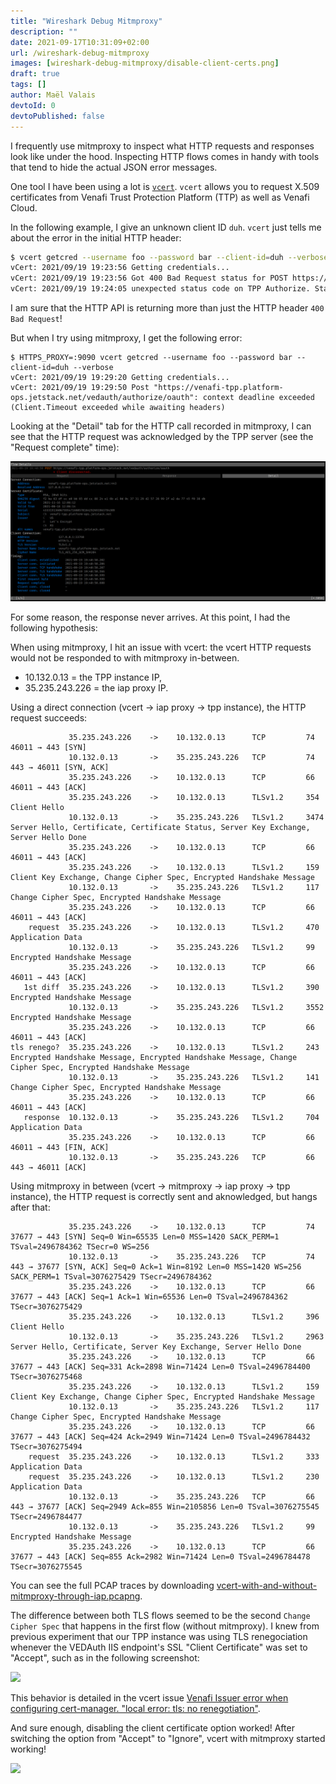 ```yaml
---
title: "Wireshark Debug Mitmproxy"
description: ""
date: 2021-09-17T10:31:09+02:00
url: /wireshark-debug-mitmproxy
images: [wireshark-debug-mitmproxy/disable-client-certs.png]
draft: true
tags: []
author: Maël Valais
devtoId: 0
devtoPublished: false
---
```


I frequently use mitmproxy to inspect what HTTP requests and responses look like under the hood. Inspecting HTTP flows comes in handy with tools that tend to hide the actual JSON error messages.

One tool I have been using a lot is [`vcert`](https://github.com/Venafi/vcert). `vcert` allows you to request X.509 certificates from Venafi Trust Protection Platform (TTP) as well as Venafi Cloud.

In the following example, I give an unknown client ID `duh`. `vcert` just tells me about the error in the initial HTTP header:

```sh
$ vcert getcred --username foo --password bar --client-id=duh --verbose
vCert: 2021/09/19 19:23:56 Getting credentials...
vCert: 2021/09/19 19:23:56 Got 400 Bad Request status for POST https://venafi-tpp.platform-ops.jetstack.net/vedauth/authorize/oauth
vCert: 2021/09/19 19:24:05 unexpected status code on TPP Authorize. Status: 400 Bad Request
```

I am sure that the HTTP API is returning more than just the HTTP header `400 Bad Request`!

But when I try using mitmproxy, I get the following error:

```
$ HTTPS_PROXY=:9090 vcert getcred --username foo --password bar --client-id=duh --verbose
vCert: 2021/09/19 19:29:20 Getting credentials...
vCert: 2021/09/19 19:29:50 Post "https://venafi-tpp.platform-ops.jetstack.net/vedauth/authorize/oauth": context deadline exceeded (Client.Timeout exceeded while awaiting headers)
```

Looking at the "Detail" tab for the HTTP call recorded in mitmproxy, I can see that the HTTP request was acknowledged by the TPP server (see the "Request complete" time):

![](mitmproxy-request-received.png)

For some reason, the response never arrives. At this point, I had the following hypothesis:

When using mitmproxy, I hit an issue with vcert: the vcert HTTP requests would
not be responded to with mitmproxy in-between.

- 10.132.0.13 = the TPP instance IP,
- 35.235.243.226 = the iap proxy IP.

Using a direct connection (vcert -> iap proxy -> tpp instance), the HTTP request
succeeds:

```
             35.235.243.226    ->    10.132.0.13      TCP         74      46011 → 443 [SYN]
             10.132.0.13       ->    35.235.243.226   TCP         74      443 → 46011 [SYN, ACK]
             35.235.243.226    ->    10.132.0.13      TCP         66      46011 → 443 [ACK]
             35.235.243.226    ->    10.132.0.13      TLSv1.2     354     Client Hello
             10.132.0.13       ->    35.235.243.226   TLSv1.2     3474    Server Hello, Certificate, Certificate Status, Server Key Exchange, Server Hello Done
             35.235.243.226    ->    10.132.0.13      TCP         66      46011 → 443 [ACK]
             35.235.243.226    ->    10.132.0.13      TLSv1.2     159     Client Key Exchange, Change Cipher Spec, Encrypted Handshake Message
             10.132.0.13       ->    35.235.243.226   TLSv1.2     117     Change Cipher Spec, Encrypted Handshake Message
             35.235.243.226    ->    10.132.0.13      TCP         66      46011 → 443 [ACK]
    request  35.235.243.226    ->    10.132.0.13      TLSv1.2     470     Application Data
             10.132.0.13       ->    35.235.243.226   TLSv1.2     99      Encrypted Handshake Message
             35.235.243.226    ->    10.132.0.13      TCP         66      46011 → 443 [ACK]
   1st diff  35.235.243.226    ->    10.132.0.13      TLSv1.2     390     Encrypted Handshake Message
             10.132.0.13       ->    35.235.243.226   TLSv1.2     3552    Encrypted Handshake Message
             35.235.243.226    ->    10.132.0.13      TCP         66      46011 → 443 [ACK]
tls renego?  35.235.243.226    ->    10.132.0.13      TLSv1.2     243     Encrypted Handshake Message, Encrypted Handshake Message, Change Cipher Spec, Encrypted Handshake Message
             10.132.0.13       ->    35.235.243.226   TLSv1.2     141     Change Cipher Spec, Encrypted Handshake Message
             35.235.243.226    ->    10.132.0.13      TCP         66      46011 → 443 [ACK]
   response  10.132.0.13       ->    35.235.243.226   TLSv1.2     704     Application Data
             35.235.243.226    ->    10.132.0.13      TCP         66      46011 → 443 [FIN, ACK]
             10.132.0.13       ->    35.235.243.226   TCP         66      443 → 46011 [ACK]
```

Using mitmproxy in between (vcert -> mitmproxy -> iap proxy -> tpp instance),
the HTTP request is correctly sent and aknowledged, but hangs after that:

```
             35.235.243.226    ->    10.132.0.13      TCP         74      37677 → 443 [SYN] Seq=0 Win=65535 Len=0 MSS=1420 SACK_PERM=1 TSval=2496784362 TSecr=0 WS=256
             10.132.0.13       ->    35.235.243.226   TCP         74      443 → 37677 [SYN, ACK] Seq=0 Ack=1 Win=8192 Len=0 MSS=1420 WS=256 SACK_PERM=1 TSval=3076275429 TSecr=2496784362
             35.235.243.226    ->    10.132.0.13      TCP         66      37677 → 443 [ACK] Seq=1 Ack=1 Win=65536 Len=0 TSval=2496784362 TSecr=3076275429
             35.235.243.226    ->    10.132.0.13      TLSv1.2     396     Client Hello
             10.132.0.13       ->    35.235.243.226   TLSv1.2     2963    Server Hello, Certificate, Server Key Exchange, Server Hello Done
             35.235.243.226    ->    10.132.0.13      TCP         66      37677 → 443 [ACK] Seq=331 Ack=2898 Win=71424 Len=0 TSval=2496784400 TSecr=3076275468
             35.235.243.226    ->    10.132.0.13      TLSv1.2     159     Client Key Exchange, Change Cipher Spec, Encrypted Handshake Message
             10.132.0.13       ->    35.235.243.226   TLSv1.2     117     Change Cipher Spec, Encrypted Handshake Message
             35.235.243.226    ->    10.132.0.13      TCP         66      37677 → 443 [ACK] Seq=424 Ack=2949 Win=71424 Len=0 TSval=2496784432 TSecr=3076275494
    request  35.235.243.226    ->    10.132.0.13      TLSv1.2     333     Application Data
    request  35.235.243.226    ->    10.132.0.13      TLSv1.2     230     Application Data
             10.132.0.13       ->    35.235.243.226   TCP         66      443 → 37677 [ACK] Seq=2949 Ack=855 Win=2105856 Len=0 TSval=3076275545 TSecr=2496784477
             10.132.0.13       ->    35.235.243.226   TLSv1.2     99      Encrypted Handshake Message
             35.235.243.226    ->    10.132.0.13      TCP         66      37677 → 443 [ACK] Seq=855 Ack=2982 Win=71424 Len=0 TSval=2496784478 TSecr=3076275545
```

You can see the full PCAP traces by downloading
[vcert-with-and-without-mitmproxy-through-iap.pcapng](vcert-with-and-without-mitmproxy-through-iap.pcapng).

The difference between both TLS flows seemed to be the second `Change Cipher Spec` that happens in the first flow (without mitmproxy). I knew from previous experiment that our TPP instance was using TLS renegociation whenever the VEDAuth IIS endpoint's SSL "Client Certificate" was set to "Accept", such as in the following screenshot:

![](ssl-ssl-settings-accept.png)

This behavior is detailed in the vcert issue [Venafi Issuer error when configuring cert-manager. "local error: tls: no renegotiation"](https://github.com/Venafi/vcert/issues/148).

And sure enough, disabling the client certificate option worked! After switching the option from "Accept" to "Ignore", vcert with mitmproxy started working!

![](ssl-ssl-settings-ignore.png)
